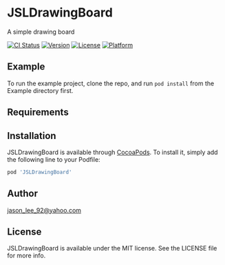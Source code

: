 # JSLDrawingBoard
A simple drawing board

[![CI Status](https://img.shields.io/travis/jason_lee_92@yahoo.com/JSLDrawingBoard.svg?style=flat)](https://travis-ci.org/jason_lee_92@yahoo.com/JSLDrawingBoard)
[![Version](https://img.shields.io/cocoapods/v/JSLDrawingBoard.svg?style=flat)](https://cocoapods.org/pods/JSLDrawingBoard)
[![License](https://img.shields.io/cocoapods/l/JSLDrawingBoard.svg?style=flat)](https://cocoapods.org/pods/JSLDrawingBoard)
[![Platform](https://img.shields.io/cocoapods/p/JSLDrawingBoard.svg?style=flat)](https://cocoapods.org/pods/JSLDrawingBoard)

## Example

To run the example project, clone the repo, and run `pod install` from the Example directory first.

## Requirements

## Installation

JSLDrawingBoard is available through [CocoaPods](https://cocoapods.org). To install
it, simply add the following line to your Podfile:

```ruby
pod 'JSLDrawingBoard'
```

## Author

jason_lee_92@yahoo.com

## License

JSLDrawingBoard is available under the MIT license. See the LICENSE file for more info.
